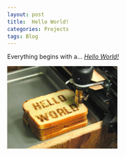 ```yaml
---
layout: post
title:  Hello World!
categories: Projects
tags: Blog
---
```


Everything begins with a... *[Hello World!][1]*

![Hello World!](/assets/posts/hello-world.jpg)

[1]: //en.wikipedia.org/wiki/Hello_world_program
